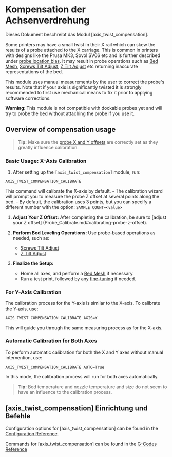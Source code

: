 # Kompensation der Achsenverdrehung

Dieses Dokument beschreibt das Modul [axis_twist_compensation].

Some printers may have a small twist in their X rail which can skew the results of a probe attached to the X carriage. This is common in printers with designs like the Prusa MK3, Sovol SV06 etc and is further described under [probe location
bias](Probe_Calibrate.md#location-bias-check). It may result in probe operations such as [Bed Mesh](Bed_Mesh.md), [Screws Tilt Adjust](G-Codes.md#screws_tilt_adjust), [Z Tilt Adjust](G-Codes.md#z_tilt_adjust) etc returning inaccurate representations of the bed.

This module uses manual measurements by the user to correct the probe's results. Note that if your axis is significantly twisted it is strongly recommended to first use mechanical means to fix it prior to applying software corrections.

**Warning**: This module is not compatible with dockable probes yet and will try to probe the bed without attaching the probe if you use it.

## Overview of compensation usage

> **Tip:** Make sure the [probe X and Y offsets](Config_Reference.md#probe) are correctly set as they greatly influence calibration.

### Basic Usage: X-Axis Calibration

1. After setting up the `[axis_twist_compensation]` module, run:

```
AXIS_TWIST_COMPENSATION_CALIBRATE
```

This command will calibrate the X-axis by default. - The calibration wizard will prompt you to measure the probe Z offset at several points along the bed. - By default, the calibration uses 3 points, but you can specify a different number with the option: `SAMPLE_COUNT=<value>`

1. **Adjust Your Z Offset:** After completing the calibration, be sure to [adjust your Z offset] (Probe_Calibrate.md#calibrating-probe-z-offset).
1. **Perform Bed Leveling Operations:** Use probe-based operations as needed, such as:

   - [Screws Tilt Adjust](G-Codes.md#screws_tilt_adjust)
   - [Z Tilt Adjust](G-Codes.md#z_tilt_adjust)

1. **Finalize the Setup:**

   - Home all axes, and perform a [Bed Mesh](Bed_Mesh.md) if necessary.
   - Run a test print, followed by any [fine-tuning](Axis_Twist_Compensation.md#fine-tuning) if needed.

### For Y-Axis Calibration

The calibration process for the Y-axis is similar to the X-axis. To calibrate the Y-axis, use:

```
AXIS_TWIST_COMPENSATION_CALIBRATE AXIS=Y
```

This will guide you through the same measuring process as for the X-axis.

### Automatic Calibration for Both Axes

To perform automatic calibration for both the X and Y axes without manual intervention, use:

```
AXIS_TWIST_COMPENSATION_CALIBRATE AUTO=True
```

In this mode, the calibration process will run for both axes automatically.

> **Tip:** Bed temperature and nozzle temperature and size do not seem to have an influence to the calibration process.

## [axis_twist_compensation] Einrichtung und Befehle

Configuration options for [axis_twist_compensation] can be found in the [Configuration Reference](Config_Reference.md#axis_twist_compensation).

Commands for [axis_twist_compensation] can be found in the [G-Codes Reference](G-Codes.md#axis_twist_compensation)
